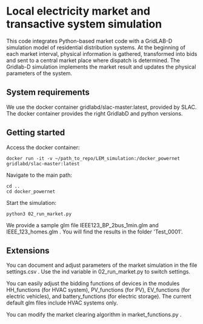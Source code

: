 # Local electricity market and transactive system simulation

This code integrates Python-based market code with a GridLAB-D simulation model of residential distribution systems. At the beginning of each market interval, physical information is gathered, transformed into bids and sent to a central market place where dispatch is determined. The Gridlab-D simulation implements the market result and updates the physical parameters of the system.

## System requirements

We use the docker container gridlabd/slac-master:latest, provided by SLAC. The docker container provides the right GridlabD and python versions.

## Getting started

Access the docker container:

```
docker run -it -v ~/path_to_repo/LEM_simulation:/docker_powernet gridlabd/slac-master:latest
```

Navigate to the main path:

```
cd ..
cd docker_powernet
```

Start the simulation:

```
python3 02_run_market.py
```

We provide a sample glm file IEEE123_BP_2bus_1min.glm and IEEE_123_homes.glm . You will find the results in the folder 'Test_0001'.

## Extensions

You can document and adjust parameters of the market simulation in the file settings.csv . Use the ind variable in 02_run_market.py to switch settings.

You can easily adjust the bidding functions of devices in the modules HH_functions (for HVAC system), PV_functions (for PV), EV_functions (for electric vehicles), and battery_functions (for electric storage). The current default glm files include HVAC systems only.

You can modify the market clearing algorithm in market_functions.py .



